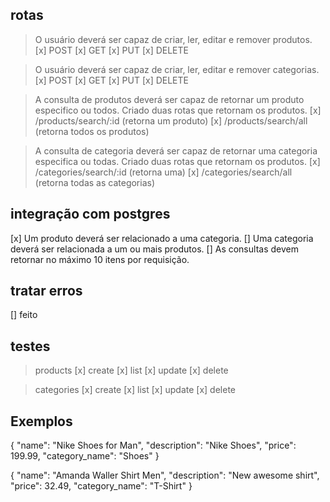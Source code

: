 ## rotas

> O usuário deverá ser capaz de criar, ler, editar e remover produtos.
[x] POST
[x] GET
[x] PUT
[x] DELETE

> O usuário deverá ser capaz de criar, ler, editar e remover categorias.  
[x] POST
[x] GET
[x] PUT
[x] DELETE

> A consulta de produtos deverá ser capaz de retornar um produto especifico ou todos.
Criado duas rotas que retornam os produtos. 
[x] /products/search/:id (retorna um produto)
[x] /products/search/all (retorna todos os produtos)

> A consulta de categoria deverá ser capaz de retornar uma categoria especifica ou todas.
Criado duas rotas que retornam os produtos. 
[x] /categories/search/:id (retorna uma)
[x] /categories/search/all (retorna todas as categorias)


## integração com postgres

[x] Um produto deverá ser relacionado a uma categoria.
[] Uma categoria deverá ser relacionada a um ou mais produtos.
[] As consultas devem retornar no máximo 10 itens por requisição.


## tratar erros

[] feito


## testes

> products
[x] create
[x] list
[x] update
[x] delete

> categories
[x] create
[x] list
[x] update
[x] delete

## Exemplos

{
	"name": "Nike Shoes for Man",
	"description": "Nike Shoes",
	"price": 199.99,
	"category_name": "Shoes"
}

{
	"name": "Amanda Waller Shirt Men",
	"description": "New awesome shirt",
	"price": 32.49,
	"category_name": "T-Shirt"
}
